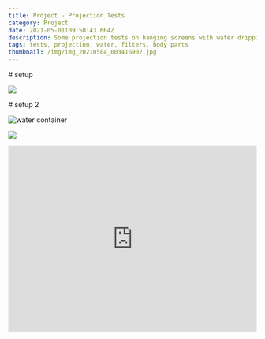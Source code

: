 ```yaml
---
title: Project - Projection Tests
category: Project
date: 2021-05-01T09:50:43.664Z
description: Some projection tests on hanging screens with water dripping.
tags: tests, projection, water, filters, body parts
thumbnail: /img/img_20210504_003416902.jpg
---
```

\# setup

![](/img/img_20210504_000138187.jpg)





\# setup 2

![](/img/img_20210503_235636778.jpg "water container")



![](/img/img_20210504_002942135.jpg)

<div style="padding:75% 0 0 0;position:relative;"><iframe src="https://player.vimeo.com/video/544997584?badge=0&amp;autopause=0&amp;player_id=0&amp;app_id=58479" frameborder="0" allow="autoplay; fullscreen; picture-in-picture" allowfullscreen style="position:absolute;top:0;left:0;width:100%;height:100%;" title="dripping images crying images screen"></iframe></div><script src="https://player.vimeo.com/api/player.js"></script>